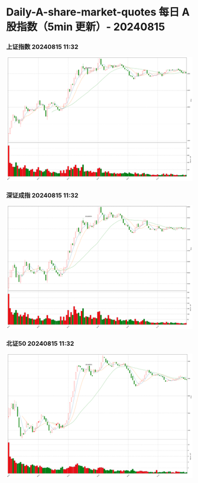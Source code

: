 
# Daily-A-share-market-quotes 每日 A 股指数（5min 更新）- 20240815

### 上证指数 20240815 11:32
![](./fig/2024/8/20240815-sh000001.png)

### 深证成指 20240815 11:32
![](./fig/2024/8/20240815-sz399001.png)

### 北证50 20240815 11:32
![](./fig/2024/8/20240815-bj899050.png)
